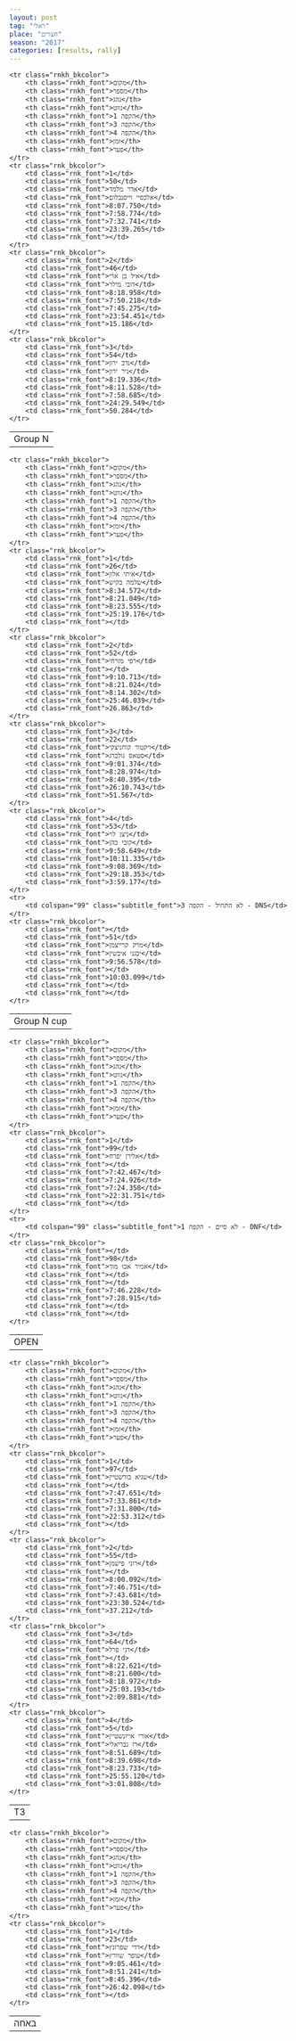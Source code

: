 ```yaml
---
layout: post
tag: "ראלי"
place: "חצרים"
season: "2017"
categories: [results, rally]
---
```

<table class="line_color">
    <tr>
        <td colspan="99" class="title_font">Group N</td>
    </tr>

    <tr class="rnkh_bkcolor">
        <th class="rnkh_font">מקום</th>
        <th class="rnkh_font">מספר</th>
        <th class="rnkh_font">נהג</th>
        <th class="rnkh_font">נווט</th>
        <th class="rnkh_font">הקפה 1</th>
        <th class="rnkh_font">הקפה 3</th>
        <th class="rnkh_font">הקפה 4</th>
        <th class="rnkh_font">זמן</th>
        <th class="rnkh_font">פער</th>
    </tr>
    <tr class="rnk_bkcolor">
        <td class="rnk_font">1</td>
        <td class="rnk_font">50</td>
        <td class="rnk_font">אדר מלמד</td>
        <td class="rnk_font">אלכסיי וייסנבלום</td>
        <td class="rnk_font">8:07.750</td>
        <td class="rnk_font">7:58.774</td>
        <td class="rnk_font">7:32.741</td>
        <td class="rnk_font">23:39.265</td>
        <td class="rnk_font"></td>
    </tr>
    <tr class="rnk_bkcolor">
        <td class="rnk_font">2</td>
        <td class="rnk_font">46</td>
        <td class="rnk_font">איל בן ארי</td>
        <td class="rnk_font">דובי מילר</td>
        <td class="rnk_font">8:18.958</td>
        <td class="rnk_font">7:50.218</td>
        <td class="rnk_font">7:45.275</td>
        <td class="rnk_font">23:54.451</td>
        <td class="rnk_font">15.186</td>
    </tr>
    <tr class="rnk_bkcolor">
        <td class="rnk_font">3</td>
        <td class="rnk_font">54</td>
        <td class="rnk_font">נדב ירון</td>
        <td class="rnk_font">ניר ירון</td>
        <td class="rnk_font">8:19.336</td>
        <td class="rnk_font">8:11.528</td>
        <td class="rnk_font">7:58.685</td>
        <td class="rnk_font">24:29.549</td>
        <td class="rnk_font">50.284</td>
    </tr>
</table>
<table class="line_color">
    <tr>
        <td colspan="99" class="title_font">Group N cup</td>
    </tr>

    <tr class="rnkh_bkcolor">
        <th class="rnkh_font">מקום</th>
        <th class="rnkh_font">מספר</th>
        <th class="rnkh_font">נהג</th>
        <th class="rnkh_font">נווט</th>
        <th class="rnkh_font">הקפה 1</th>
        <th class="rnkh_font">הקפה 3</th>
        <th class="rnkh_font">הקפה 4</th>
        <th class="rnkh_font">זמן</th>
        <th class="rnkh_font">פער</th>
    </tr>
    <tr class="rnk_bkcolor">
        <td class="rnk_font">1</td>
        <td class="rnk_font">26</td>
        <td class="rnk_font">איתי אלון</td>
        <td class="rnk_font">שלמה בקיש</td>
        <td class="rnk_font">8:34.572</td>
        <td class="rnk_font">8:21.049</td>
        <td class="rnk_font">8:23.555</td>
        <td class="rnk_font">25:19.176</td>
        <td class="rnk_font"></td>
    </tr>
    <tr class="rnk_bkcolor">
        <td class="rnk_font">2</td>
        <td class="rnk_font">52</td>
        <td class="rnk_font">רפי מזרחי</td>
        <td class="rnk_font"></td>
        <td class="rnk_font">9:10.713</td>
        <td class="rnk_font">8:21.024</td>
        <td class="rnk_font">8:14.302</td>
        <td class="rnk_font">25:46.039</td>
        <td class="rnk_font">26.863</td>
    </tr>
    <tr class="rnk_bkcolor">
        <td class="rnk_font">3</td>
        <td class="rnk_font">22</td>
        <td class="rnk_font">ויקטור קוחניצקי</td>
        <td class="rnk_font">סטאס גולברג</td>
        <td class="rnk_font">9:01.374</td>
        <td class="rnk_font">8:28.974</td>
        <td class="rnk_font">8:40.395</td>
        <td class="rnk_font">26:10.743</td>
        <td class="rnk_font">51.567</td>
    </tr>
    <tr class="rnk_bkcolor">
        <td class="rnk_font">4</td>
        <td class="rnk_font">53</td>
        <td class="rnk_font">ניצן לוי</td>
        <td class="rnk_font">קובי כהן</td>
        <td class="rnk_font">9:58.649</td>
        <td class="rnk_font">10:11.335</td>
        <td class="rnk_font">9:08.369</td>
        <td class="rnk_font">29:18.353</td>
        <td class="rnk_font">3:59.177</td>
    </tr>
    <tr>
        <td colspan="99" class="subtitle_font">לא התחיל - הקפה 3 - DNS</td>
    </tr>
    <tr class="rnk_bkcolor">
        <td class="rnk_font"></td>
        <td class="rnk_font">51</td>
        <td class="rnk_font">מרק קרייצמן</td>
        <td class="rnk_font">יבגני איבשין</td>
        <td class="rnk_font">9:56.578</td>
        <td class="rnk_font"></td>
        <td class="rnk_font">10:03.099</td>
        <td class="rnk_font"></td>
        <td class="rnk_font"></td>
    </tr>
</table>
<table class="line_color">
    <tr>
        <td colspan="99" class="title_font">OPEN</td>
    </tr>

    <tr class="rnkh_bkcolor">
        <th class="rnkh_font">מקום</th>
        <th class="rnkh_font">מספר</th>
        <th class="rnkh_font">נהג</th>
        <th class="rnkh_font">נווט</th>
        <th class="rnkh_font">הקפה 1</th>
        <th class="rnkh_font">הקפה 3</th>
        <th class="rnkh_font">הקפה 4</th>
        <th class="rnkh_font">זמן</th>
        <th class="rnkh_font">פער</th>
    </tr>
    <tr class="rnk_bkcolor">
        <td class="rnk_font">1</td>
        <td class="rnk_font">99</td>
        <td class="rnk_font">אלירן יפרח</td>
        <td class="rnk_font"></td>
        <td class="rnk_font">7:42.467</td>
        <td class="rnk_font">7:24.926</td>
        <td class="rnk_font">7:24.358</td>
        <td class="rnk_font">22:31.751</td>
        <td class="rnk_font"></td>
    </tr>
    <tr>
        <td colspan="99" class="subtitle_font">לא סיים - הקפה 1 - DNF</td>
    </tr>
    <tr class="rnk_bkcolor">
        <td class="rnk_font"></td>
        <td class="rnk_font">98</td>
        <td class="rnk_font">אמיר אבו מוך</td>
        <td class="rnk_font"></td>
        <td class="rnk_font"></td>
        <td class="rnk_font">7:46.228</td>
        <td class="rnk_font">7:28.915</td>
        <td class="rnk_font"></td>
        <td class="rnk_font"></td>
    </tr>
</table>
<table class="line_color">
    <tr>
        <td colspan="99" class="title_font">T3</td>
    </tr>

    <tr class="rnkh_bkcolor">
        <th class="rnkh_font">מקום</th>
        <th class="rnkh_font">מספר</th>
        <th class="rnkh_font">נהג</th>
        <th class="rnkh_font">נווט</th>
        <th class="rnkh_font">הקפה 1</th>
        <th class="rnkh_font">הקפה 3</th>
        <th class="rnkh_font">הקפה 4</th>
        <th class="rnkh_font">זמן</th>
        <th class="rnkh_font">פער</th>
    </tr>
    <tr class="rnk_bkcolor">
        <td class="rnk_font">1</td>
        <td class="rnk_font">97</td>
        <td class="rnk_font">שגיא בורשטיין</td>
        <td class="rnk_font"></td>
        <td class="rnk_font">7:47.651</td>
        <td class="rnk_font">7:33.861</td>
        <td class="rnk_font">7:31.800</td>
        <td class="rnk_font">22:53.312</td>
        <td class="rnk_font"></td>
    </tr>
    <tr class="rnk_bkcolor">
        <td class="rnk_font">2</td>
        <td class="rnk_font">55</td>
        <td class="rnk_font">רוני פישמן</td>
        <td class="rnk_font"></td>
        <td class="rnk_font">8:00.092</td>
        <td class="rnk_font">7:46.751</td>
        <td class="rnk_font">7:43.681</td>
        <td class="rnk_font">23:30.524</td>
        <td class="rnk_font">37.212</td>
    </tr>
    <tr class="rnk_bkcolor">
        <td class="rnk_font">3</td>
        <td class="rnk_font">64</td>
        <td class="rnk_font">דני פרל</td>
        <td class="rnk_font"></td>
        <td class="rnk_font">8:22.621</td>
        <td class="rnk_font">8:21.600</td>
        <td class="rnk_font">8:18.972</td>
        <td class="rnk_font">25:03.193</td>
        <td class="rnk_font">2:09.881</td>
    </tr>
    <tr class="rnk_bkcolor">
        <td class="rnk_font">4</td>
        <td class="rnk_font">5</td>
        <td class="rnk_font">אורי אייזנשטיין</td>
        <td class="rnk_font">רז גבריאלי</td>
        <td class="rnk_font">8:51.689</td>
        <td class="rnk_font">8:39.698</td>
        <td class="rnk_font">8:23.733</td>
        <td class="rnk_font">25:55.120</td>
        <td class="rnk_font">3:01.808</td>
    </tr>
</table>
<table class="line_color">
    <tr>
        <td colspan="99" class="title_font">באחה</td>
    </tr>

    <tr class="rnkh_bkcolor">
        <th class="rnkh_font">מקום</th>
        <th class="rnkh_font">מספר</th>
        <th class="rnkh_font">נהג</th>
        <th class="rnkh_font">נווט</th>
        <th class="rnkh_font">הקפה 1</th>
        <th class="rnkh_font">הקפה 3</th>
        <th class="rnkh_font">הקפה 4</th>
        <th class="rnkh_font">זמן</th>
        <th class="rnkh_font">פער</th>
    </tr>
    <tr class="rnk_bkcolor">
        <td class="rnk_font">1</td>
        <td class="rnk_font">23</td>
        <td class="rnk_font">דדי שפרונץ</td>
        <td class="rnk_font">עופר שוורץ</td>
        <td class="rnk_font">9:05.461</td>
        <td class="rnk_font">8:51.241</td>
        <td class="rnk_font">8:45.396</td>
        <td class="rnk_font">26:42.098</td>
        <td class="rnk_font"></td>
    </tr>
</table>
